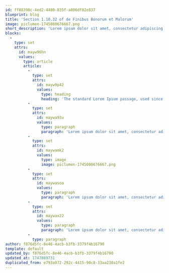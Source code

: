 ```yaml
---
id: ff88398c-4ed2-4480-835f-a806df82e837
blueprint: blog
title: 'Section 1.10.32 of de Finibus Bonorum et Malorum'
image: piclumen-1745080676667.png
short_description: 'Lorem ipsum dolor sit amet, consectetur adipiscing elit, sed do eiusmod tempor incididunt ut labore et dolore magna aliqua. Ut enim ad minim veniam, quis nostrud exercitation ullamco laboris nisi ut aliquip ex ea commodo consequat'
blocks:
  -
    type: set
    attrs:
      id: mayw96hn
      values:
        type: article
        article:
          -
            type: set
            attrs:
              id: mayw9p42
              values:
                type: heading
                heading: 'The standard Lorem Ipsum passage, used since the 1500s'
          -
            type: set
            attrs:
              id: maywa93u
              values:
                type: paragraph
                paragraph: 'Lorem ipsum dolor sit amet, consectetur adipiscing elit, sed do eiusmod tempor incididunt ut labore et dolore magna aliqua. Ut enim ad minim veniam, quis nostrud exercitation ullamco laboris nisi ut aliquip ex ea commodo consequat. Duis aute irure dolor in reprehenderit in voluptate velit esse cillum dolore eu fugiat nulla pariatur. Excepteur sint occaecat cupidatat non proident, sunt in culpa qui officia deserunt mollit anim id est laborum.'
          -
            type: set
            attrs:
              id: maywamk2
              values:
                type: image
                image: piclumen-1745080676667.png
          -
            type: set
            attrs:
              id: maywasoa
              values:
                type: paragraph
                paragraph: 'Lorem ipsum dolor sit amet, consectetur adipiscing elit, sed do eiusmod tempor incididunt ut labore et dolore magna aliqua. Ut enim ad minim veniam, quis nostrud exercitation ullamco laboris nisi ut aliquip ex ea commodo consequat. Duis aute irure dolor in reprehenderit in voluptate velit esse cillum dolore eu fugiat nulla pariatur. Excepteur sint occaecat cupidatat non proident, sunt in culpa qui officia deserunt mollit anim id est laborum.'
          -
            type: set
            attrs:
              id: maywax22
              values:
                type: paragraph
                paragraph: 'Lorem ipsum dolor sit amet, consectetur adipiscing elit, sed do eiusmod tempor incididunt ut labore et dolore magna aliqua. Ut enim ad minim veniam, quis nostrud exercitation ullamco laboris nisi ut aliquip ex ea commodo consequat. Duis aute irure dolor in reprehenderit in voluptate velit esse cillum dolore eu fugiat nulla pariatur. Excepteur sint occaecat cupidatat non proident, sunt in culpa qui officia deserunt mollit anim id est laborum.'
          -
            type: paragraph
author: f876d5fc-8e46-4acb-b3fb-3379f4b16790
template: default
updated_by: f876d5fc-8e46-4acb-b3fb-3379f4b16790
updated_at: 1747889731
duplicated_from: e793a072-292c-4415-90c8-33aa230a1fe2
---
```

